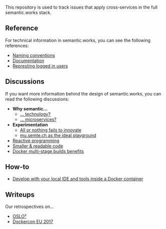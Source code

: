 This repository is used to track issues that apply cross-services in the full semantic.works stack.

## Reference
For technical information in semantic.works, you can see the following references:
- [Naming conventions](docs/references/naming-conventions.md)
- [Documentation](docs/references/documentation.md)
- [Represting logged in users](docs/references/representing-logged-in-users.md)

## Discussions
If you want more information behind the design of semantic.works, you can read the following discussions:
- **Why semantic...**
    - [... technology?](docs/discussions/why-semantic-tech.md)
    - [... microservices?](docs/discussions/why-semantic-microservices.md)
- **Experimentation**
    - [All or nothing fails to innovate](docs/discussions/experimentation.md#all-or-nothing-fails-to-innovate)
    - [mu.semte.ch as the ideal playground](docs/discussions/experimentation.md#musemtech-as-the-ideal-playground)
- [Reactive programming](docs/discussions/reactive-programming.md)
- [Smaller & readable code](docs/discussions/smaller-readable-code.md)
- [Docker multi-stage builds benefits](docs/discussions/docker-multi-stage-builds.md)

## How-to
- [Develop with your local IDE and tools inside a Docker container](docs/how-to/developing-inside-containers.md)


## Writeups
Our retrospectives on...
- [OSLO²](writeups/oslo2.md)
- [Dockercon EU 2017](writeups/dockercon-eu-2017.md)
